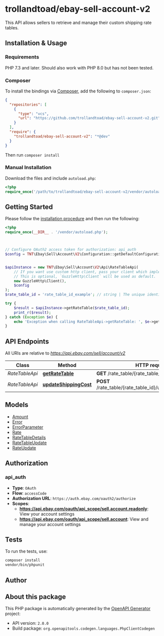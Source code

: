 # trollandtoad/ebay-sell-account-v2

This API allows sellers to retrieve and manage their custom shipping rate tables.


## Installation & Usage

### Requirements

PHP 7.3 and later.
Should also work with PHP 8.0 but has not been tested.

### Composer

To install the bindings via [Composer](https://getcomposer.org/), add the following to `composer.json`:

```json
{
  "repositories": [
    {
      "type": "vcs",
      "url": "https://github.com/trollandtoad/ebay-sell-account-v2.git"
    }
  ],
  "require": {
    "trollandtoad/ebay-sell-account-v2": "*@dev"
  }
}
```

Then run `composer install`

### Manual Installation

Download the files and include `autoload.php`:

```php
<?php
require_once('/path/to/trollandtoad/ebay-sell-account-v2/vendor/autoload.php');
```

## Getting Started

Please follow the [installation procedure](#installation--usage) and then run the following:

```php
<?php
require_once(__DIR__ . '/vendor/autoload.php');



// Configure OAuth2 access token for authorization: api_auth
$config = TNT\Ebay\Sell\Account\V2\Configuration::getDefaultConfiguration()->setAccessToken('YOUR_ACCESS_TOKEN');


$apiInstance = new TNT\Ebay\Sell\Account\V2\Api\RateTableApi(
    // If you want use custom http client, pass your client which implements `GuzzleHttp\ClientInterface`.
    // This is optional, `GuzzleHttp\Client` will be used as default.
    new GuzzleHttp\Client(),
    $config
);
$rate_table_id = 'rate_table_id_example'; // string | The unique identifier for the shipping rate table. This identifier is generated by eBay when a shipping rate table is first created.<br/><br/><span class=\"tablenote\"><strong>Note:</strong> To retrieve a list of all <b>rateTableId</b> values, issue a <a href=\"/api-docs/sell/account/resources/rate_table/methods/getRateTables\" target=\"_blank\">getRateTables</a> call (part of <a href=\"/api-docs/sell/account/static/overview.html \" target=\"_blank\">Account API V1</a>,) with no <b>countryCode</b> query parameter specifed. This will return a list of all shipping rate tables defined for each marketplace and their corresponding <b>rateTableId</b> values.</span>

try {
    $result = $apiInstance->getRateTable($rate_table_id);
    print_r($result);
} catch (Exception $e) {
    echo 'Exception when calling RateTableApi->getRateTable: ', $e->getMessage(), PHP_EOL;
}

```

## API Endpoints

All URIs are relative to *https://api.ebay.com/sell/account/v2*

Class | Method | HTTP request | Description
------------ | ------------- | ------------- | -------------
*RateTableApi* | [**getRateTable**](docs/Api/RateTableApi.md#getratetable) | **GET** /rate_table/{rate_table_id} | 
*RateTableApi* | [**updateShippingCost**](docs/Api/RateTableApi.md#updateshippingcost) | **POST** /rate_table/{rate_table_id}/update_shipping_cost | 

## Models

- [Amount](docs/Model/Amount.md)
- [Error](docs/Model/Error.md)
- [ErrorParameter](docs/Model/ErrorParameter.md)
- [Rate](docs/Model/Rate.md)
- [RateTableDetails](docs/Model/RateTableDetails.md)
- [RateTableUpdate](docs/Model/RateTableUpdate.md)
- [RateUpdate](docs/Model/RateUpdate.md)

## Authorization

### api_auth

- **Type**: `OAuth`
- **Flow**: `accessCode`
- **Authorization URL**: `https://auth.ebay.com/oauth2/authorize`
- **Scopes**: 
    - **https://api.ebay.com/oauth/api_scope/sell.account.readonly**: View your account settings
    - **https://api.ebay.com/oauth/api_scope/sell.account**: View and manage your account settings

## Tests

To run the tests, use:

```bash
composer install
vendor/bin/phpunit
```

## Author



## About this package

This PHP package is automatically generated by the [OpenAPI Generator](https://openapi-generator.tech) project:

- API version: `2.0.0`
- Build package: `org.openapitools.codegen.languages.PhpClientCodegen`
